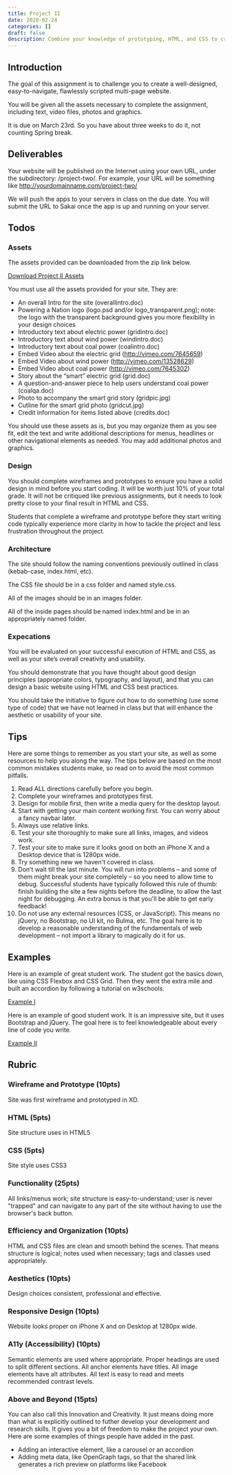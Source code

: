 ```yaml
---
title: Project II
date: 2020-02-24
categories: []
draft: false
description: Combine your knowledge of prototyping, HTML, and CSS to create a well-designed, easy-to-navigate, flawlessly scripted multi-page website.
---
```


## Introduction

The goal of this assignment is to challenge you to create a well-designed, easy-to-navigate, flawlessly scripted multi-page website.

You will be given all the assets necessary to complete the assignment, including text, video files, photos and graphics.

It is due on March 23rd. So you have about three weeks to do it, not counting Spring break.

## Deliverables

Your website will be published on the Internet using your own URL, under the subdirectory: /project-two/. For example, your URL will be something like http://yourdomainname.com/project-two/

We will push the apps to your servers in class on the due date. You will submit the URL to Sakai once the app is up and running on your server.

## Todos

### Assets

The assets provided can be downloaded from the zip link below.

[Download Project II Assets](#)

You must use all the assets provided for your site. They are:

- An overall Intro for the site (overallintro.doc)
- Powering a Nation logo (logo.psd and/or logo_transparent.png); note: the logo with the transparent background gives you more flexibility in your design choices
- Introductory text about electric power (gridintro.doc)
- Introductory text about wind power (windintro.doc)
- Introductory text about coal power (coalintro.doc)
- Embed Video about the electric grid (http://vimeo.com/7645659)
- Embed Video about wind power (http://vimeo.com/13528629)
- Embed Video about coal power (http://vimeo.com/7645302)
- Story about the “smart” electric grid (grid.doc)
- A question-and-answer piece to help users understand coal power (coalqa.doc)
- Photo to accompany the smart grid story (gridpic.jpg)
- Cutline for the smart grid photo (gridcut.jpg)
- Credit information for items listed above (credits.doc)

You should use these assets as is, but you may organize them as you see fit, edit the text and write additional descriptions for menus, headlines or other navigational elements as needed. You may add additional photos and graphics.

### Design

You should complete wireframes and prototypes to ensure you have a solid design in mind before you start coding. It will be worth just 10% of your total grade. It will not be critiqued like previous assignments, but it needs to look pretty close to your final result in HTML and CSS.

Students that complete a wireframe and prototype before they start writing code typically experience more clarity in how to tackle the project and less frustration throughout the project.

### Architecture

The site should follow the naming conventions previously outlined in class (kebab-case, index.html, etc).

The CSS file should be in a css folder and named style.css.

All of the images should be in an images folder.

All of the inside pages should be named index.html and be in an appropriately named folder.

### Expecations

You will be evaluated on your successful execution of HTML and CSS, as well as your site’s overall creativity and usability.

You should demonstrate that you have thought about good design principles (appropriate colors, typography, and layout), and that you can design a basic website using HTML and CSS best practices.

You should take the initiative to figure out how to do something (use some type of code) that we have not learned in class but that will enhance the aesthetic or usability of your site.

## Tips

Here are some things to remember as you start your site, as well as some resources to help you along the way. The tips below are based on the most common mistakes students make, so read on to avoid the most common pitfalls.

1. Read ALL directions carefully before you begin.
2. Complete your wireframes and prototypes first.
3. Design for mobile first, then write a media query for the desktop layout.
4. Start with getting your main content working first. You can worry about a fancy navbar later.
5. Always use relative links.
6. Test your site thoroughly to make sure all links, images, and videos work.
7. Test your site to make sure it looks good on both an iPhone X and a Desktop device that is 1280px wide.
8. Try something new we haven't covered in class.
9. Don’t wait till the last minute. You will run into problems – and some of them might break your site completely – so you need to allow time to debug. Successful students have typically followed this rule of thumb: finish building the site a few nights before the deadline, to allow the last night for debugging. An extra bonus is that you'll be able to get early feedback!
10. Do not use any external resources (CSS, or JavaScript). This means no jQuery, no Bootstrap, no UI kit, no Bulma, etc. The goal here is to develop a reasonable understanding of the fundamentals of web development – not import a library to magically do it for us.

## Examples

Here is an example of great student work. The student got the basics down, like using CSS Flexbox and CSS Grid. Then they went the extra mile and built an accordion by following a tutorial on w3schools.

[Example I](http://madelinekraft.com/mejo187_project2/index.html)

Here is an example of good student work. It is an impressive site, but it uses Bootstrap and jQuery. The goal here is to feel knowledgeable about every line of code you write.

[Example II](http://www.madisonwalls.org/project2/index.html)

## Rubric

### Wireframe and Prototype (10pts)

Site was first wireframe and prototyped in XD.

### HTML (5pts)

Site structure uses in HTML5

### CSS (5pts)

Site style uses CSS3

### Functionality (25pts)

All links/menus work; site structure is easy-to-understand; user is never "trapped" and can navigate to any part of the site without having to use the browser's back button.

### Efficiency and Organization (10pts)

HTML and CSS files are clean and smooth behind the scenes. That means structure is logical; notes used when necessary; tags and classes used appropriately.

### Aesthetics (10pts)

Design choices consistent, professional and effective.

### Responsive Design (10pts)

Website looks proper on iPhone X and on Desktop at 1280px wide.

### A11y (Accessibility) (10pts)

Semantic elements are used where appropriate. Proper headings are used to split different sections. All anchor elements have titles. All image elements have alt attributes. All text is easy to read and meets recommended contrast levels.

### Above and Beyond (15pts)

You can also call this Innovation and Creativity. It just means doing more than what is explicitly outlined to futher develop your development and research skills. It gives you a bit of freedom to make the project your own. Here are some examples of things people have added in the past.

- Adding an interactive element, like a carousel or an accordion
- Adding meta data, like OpenGraph tags, so that the shared link generates a rich preview on platforms like Facebook
